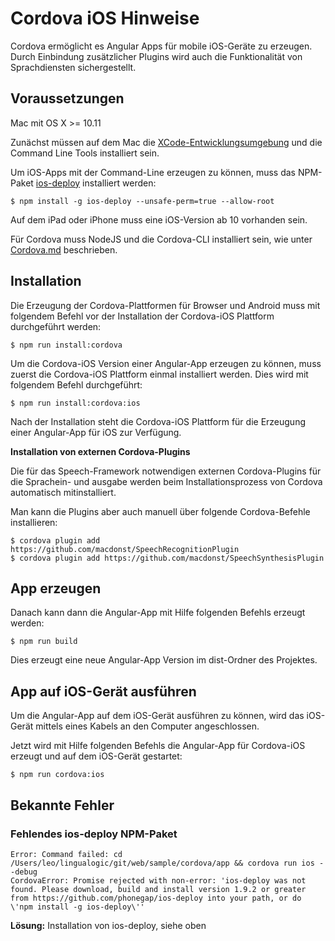 # Cordova iOS Hinweise

Cordova ermöglicht es Angular Apps für mobile iOS-Geräte zu erzeugen. Durch Einbindung zusätzlicher Plugins wird auch die Funktionalität von Sprachdiensten sichergestellt.


## Voraussetzungen

Mac mit OS X >= 10.11

Zunächst müssen auf dem Mac die [XCode-Entwicklungsumgebung](https://developer.apple.com/xcode/) und die Command Line Tools installiert sein.

Um iOS-Apps mit der Command-Line erzeugen zu können, muss das NPM-Paket [ios-deploy](https://www.npmjs.com/package/ios-deploy) installiert werden:

	$ npm install -g ios-deploy --unsafe-perm=true --allow-root

Auf dem iPad oder iPhone muss eine iOS-Version ab 10 vorhanden sein.

Für Cordova muss NodeJS und die Cordova-CLI installiert sein, wie unter [Cordova.md](./Cordova.md) beschrieben.


## Installation

Die Erzeugung der Cordova-Plattformen für Browser und Android muss mit folgendem Befehl vor der Installation der Cordova-iOS Plattform durchgeführt werden:

	$ npm run install:cordova

Um die Cordova-iOS Version einer Angular-App erzeugen zu können, muss zuerst die Cordova-iOS Plattform einmal installiert werden. Dies wird mit folgendem Befehl durchgeführt:

	$ npm run install:cordova:ios

Nach der Installation steht die Cordova-iOS Plattform für die Erzeugung einer Angular-App für iOS zur Verfügung.


**Installation von externen Cordova-Plugins**

Die für das Speech-Framework notwendigen externen Cordova-Plugins für die Sprachein- und ausgabe werden beim Installationsprozess von Cordova automatisch mitinstalliert.

Man kann die Plugins aber auch manuell über folgende Cordova-Befehle installieren:

    $ cordova plugin add https://github.com/macdonst/SpeechRecognitionPlugin
    $ cordova plugin add https://github.com/macdonst/SpeechSynthesisPlugin


## App erzeugen

Danach kann dann die Angular-App mit Hilfe folgenden Befehls erzeugt werden:

	$ npm run build

Dies erzeugt eine neue Angular-App Version im dist-Ordner des Projektes.


## App auf iOS-Gerät ausführen

Um die Angular-App auf dem iOS-Gerät ausführen zu können, wird das iOS-Gerät mittels eines Kabels an den Computer angeschlossen.
 
Jetzt wird mit Hilfe folgenden Befehls die Angular-App für Cordova-iOS erzeugt und auf dem iOS-Gerät gestartet:

	$ npm run cordova:ios


## Bekannte Fehler

### Fehlendes ios-deploy NPM-Paket

	Error: Command failed: cd /Users/leo/lingualogic/git/web/sample/cordova/app && cordova run ios --debug
	CordovaError: Promise rejected with non-error: 'ios-deploy was not found. Please download, build and install version 1.9.2 or greater from https://github.com/phonegap/ios-deploy into your path, or do \'npm install -g ios-deploy\''

**Lösung:** Installation von ios-deploy, siehe oben
